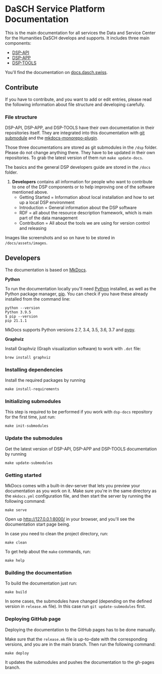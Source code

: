 # DaSCH Service Platform Documentation

This is the main documentation for all services the Data and Service Center for the Humanities DaSCH develops and 
supports. It includes three main components:

- [DSP-API](https://github.com/dasch-swiss/dsp-api)
- [DSP-APP](https://github.com/dasch-swiss/dsp-app)
- [DSP-TOOLS](https://github.com/dasch-swiss/dsp-tools)

You'll find the documentation on [docs.dasch.swiss](https://docs.dasch.swiss).

## Contribute

If you have to contribute, and you want to add or edit entries, please read the following information about file 
structure and developing carefully.

### File structure

DSP-API, DSP-APP, and DSP-TOOLS have their own documentation in their repositories itself.
They are integrated into this documentation with [git submodule](https://git-scm.com/book/en/v2/Git-Tools-Submodules) and
the [mkdocs-monorepo-plugin](https://github.com/backstage/mkdocs-monorepo-plugin).

Those three documentations are stored as git submodules in the `/dsp` folder. Please do not change anything there. 
They have to be updated in their own repositories. To grab the latest version of them run `make update-docs`.

The basics and the general DSP developers guide are stored in the `/docs` folder.

1. **Developers** contains all information for people who want to contribute to one of the DSP components or to help improving one of the software mentioned above.
    - Getting Started = Information about local installation and how to set up a local DSP environment
    - Introduction = General information about the DSP software
    - RDF = all about the resource description framework, which is main part of the data management
    - Contribution = All about the tools we are using for version control and releasing


Images like screenshots and so on have to be stored in `/docs/assets/images`.

## Developers

The documentation is based on [MkDocs](https://www.mkdocs.org).

**Python**

To run the documentation locally you'll need [Python](https://www.python.org/) installed, as well as the Python package 
manager, [pip](http://pip.readthedocs.io/en/stable/installing/). You can check if you have these already installed from 
the command line:

```shell
python --version
Python 3.9.5
$ pip --version
pip 21.1.1
```

MkDocs supports Python versions 2.7, 3.4, 3.5, 3.6, 3.7 and [pypy](https://pypy.org).

**Graphviz**

Install Graphviz (Graph visualization software) to work with `.dot` file:

```shell
brew install graphviz
```

### Installing dependencies

Install the required packages by running

```shell
make install-requirements
```

### Initializing submodules

This step is required to be performed if you work with `dsp-docs` repository for the first time, just run:

```shell
make init-submodules
```

### Update the submodules

Get the latest version of DSP-API, DSP-APP and DSP-TOOLS documentation by running

```shell
make update-submodules
```

### Getting started

MkDocs comes with a built-in dev-server that lets you preview your documentation as you work on it. Make sure you're in 
the same directory as the `mkdocs.yml` configuration file, and then start the server by running the following command:

```shell
make serve
```

Open up <http://127.0.0.1:8000/> in your browser, and you'll see the documentation start page being.

In case you need to clean the project directory, run:

```shell
make clean
```

To get help about the `make` commands, run:

```shell
make help
```

### Building the documentation

To build the documentation just run:

```shell
make build
```

In some cases, the submodules have changed (depending on the defined version in `release.mk` file). In this case run 
`git update-submodules` first.

### Deploying GitHub page

Deploying the documentation to the GitHub pages has to be done manually. 

Make sure that the `release.mk` file is up-to-date with the corresponding versions, and you are in the main branch. 
Then run the following command:

```shell
make deploy
```

It updates the submodules and pushes the documentation to the gh-pages branch.
